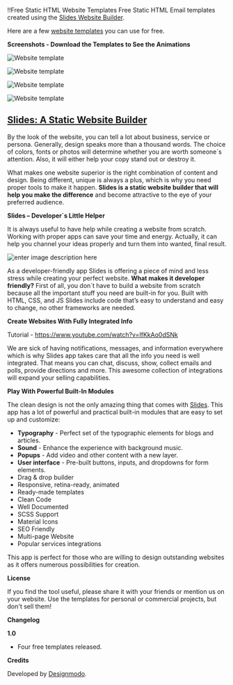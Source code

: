 !!Free Static HTML Website Templates
Free Static HTML Email templates created using the [Slides Website Builder](https://designmodo.com/slides/).

Here are a few [website templates](https://designmodo.com/website-templates/) you can use for free.

**Screenshots - Download the Templates to See the Animations**

![Website template](https://raw.githubusercontent.com/designmodo/html-website-templates/master/images/template-screenshot.jpg)

![Website template](https://raw.githubusercontent.com/designmodo/html-website-templates/master/images/template-screenshot2.jpg)

![Website template](https://raw.githubusercontent.com/designmodo/html-website-templates/master/images/template-screenshot3.jpg)

![Website template](https://raw.githubusercontent.com/designmodo/html-website-templates/master/images/template-screenshot4.jpg)


## [Slides: A Static Website Builder](https://designmodo.com/slides/)

By the look of the website, you can tell a lot about business, service or persona. Generally, design speaks more than a thousand words. The choice of colors, fonts or photos will determine whether you are worth someone´s attention. Also, it will either help your copy stand out or destroy it.

What makes one website superior is the right combination of content and design. Being different, unique is always a plus, which is why you need proper tools to make it happen. **Slides is a static website builder that will help you make the difference** and become attractive to the eye of your preferred audience.

**Slides – Developer´s Little Helper**

It is always useful to have help while creating a website from scratch. Working with proper apps can save your time and energy. Actually, it can help you channel your ideas properly and turn them into wanted, final result.

![enter image description here](https://cdn-images-1.medium.com/max/1600/1*-4hGnCc58E-7E8YCEILNrQ.gif)

As a developer-friendly app Slides is offering a piece of mind and less stress while creating your perfect website. **What makes it developer friendly?** First of all, you don´t have to build a website from scratch because all the important stuff you need are built-in for you. Built with HTML, CSS, and JS Slides include code that’s easy to understand and easy to change, no other frameworks are needed.

**Create Websites With Fully Integrated Info**

Tutorial - https://www.youtube.com/watch?v=IfKkAo0dSNk

We are sick of having notifications, messages, and information everywhere which is why Slides app takes care that all the info you need is well integrated. That means you can chat, discuss, show, collect emails and polls, provide directions and more. This awesome collection of integrations will expand your selling capabilities.

**Play With Powerful Built-In Modules**

The clean design is not the only amazing thing that comes with [Slides](https://designmodo.com/slides/). This app has a lot of powerful and practical built-in modules that are easy to set up and customize:

 - **Typography** - Perfect set of the typographic elements for blogs    and articles.
 - **Sound** - Enhance the experience with background music.
 - **Popups** - Add video and other content with a new layer.
 - **User interface** - Pre-built buttons, inputs, and dropdowns for form elements.
 -  Drag & drop builder
 -  Responsive, retina-ready, animated
 -  Ready-made templates
 -  Clean Code
 -  Well Documented
 -  SCSS Support
 -  Material Icons
 -  SEO Friendly
 -  Multi-page Website
 -  Popular services integrations

This app is perfect for those who are willing to design outstanding websites as it offers numerous possibilities for creation.

**License**

If you find the tool useful, please share it with your friends or mention us on your website. Use the templates for personal or commercial projects, but don't sell them!

**Changelog**

**1.0**

- Four free templates released.

**Credits**

Developed by [Designmodo](https://designmodo.com).
 